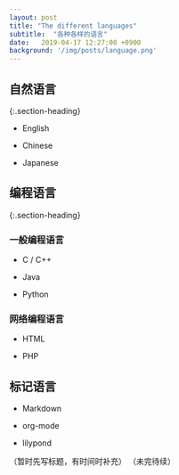 ```yaml
---
layout: post
title: "The different languages"
subtitle:  "各种各样的语言"
date:   2019-04-17 12:27:00 +0900
background: '/img/posts/language.png'
---
```


## 自然语言
{:.section-heading}

* English

* Chinese

* Japanese

## 编程语言
{:.section-heading}

### 一般编程语言

* C / C++

* Java

* Python 

### 网络编程语言

* HTML

* PHP

## 标记语言

* Markdown

* org-mode

* lilypond


（暂时先写标题，有时间时补充）
（未完待续）
